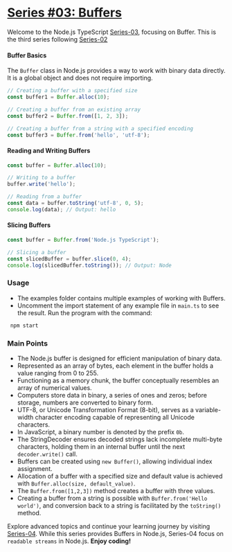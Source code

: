 # [Series #03: Buffers](https://github.com/muneer-ahmed-khan/typescript-node-series/tree/master/series-03)

Welcome to the Node.js TypeScript [Series-03](https://github.com/muneer-ahmed-khan/typescript-node-series/tree/master/series-03), focusing on Buffer. This is the third series following [Series-02](https://github.com/muneer-ahmed-khan/typescript-node-series/tree/master/series-02) 


#### Buffer Basics

The `Buffer` class in Node.js provides a way to work with binary data directly. It is a global object and does not require importing.

```typescript
// Creating a buffer with a specified size
const buffer1 = Buffer.alloc(10);

// Creating a buffer from an existing array
const buffer2 = Buffer.from([1, 2, 3]);

// Creating a buffer from a string with a specified encoding
const buffer3 = Buffer.from('hello', 'utf-8');
```

#### Reading and Writing Buffers
```typescript
const buffer = Buffer.alloc(10);

// Writing to a buffer
buffer.write('hello');

// Reading from a buffer
const data = buffer.toString('utf-8', 0, 5);
console.log(data); // Output: hello
```

#### Slicing Buffers
```typescript
const buffer = Buffer.from('Node.js TypeScript');

// Slicing a buffer
const slicedBuffer = buffer.slice(0, 4);
console.log(slicedBuffer.toString()); // Output: Node
```

### Usage

- The examples folder contains multiple examples of working with Buffers.
- Uncomment the import statement of any example file in ```main.ts``` to see the result.
Run the program with the command:
```bash
 npm start
 ```

### Main Points

- The Node.js buffer is designed for efficient manipulation of binary data.
- Represented as an array of bytes, each element in the buffer holds a value ranging from 0 to 255.
- Functioning as a memory chunk, the buffer conceptually resembles an array of numerical values.
- Computers store data in binary, a series of ones and zeros; before storage, numbers are converted to binary form.
- UTF-8, or Unicode Transformation Format (8-bit), serves as a variable-width character encoding capable of representing all Unicode characters.
- In JavaScript, a binary number is denoted by the prefix `0b`.
- The StringDecoder ensures decoded strings lack incomplete multi-byte characters, holding them in an internal buffer until the next `decoder.write()` call.
- Buffers can be created using `new Buffer()`, allowing individual index assignment.
- Allocation of a buffer with a specified size and default value is achieved with `Buffer.alloc(size, default_value)`.
- The `Buffer.from([1,2,3])` method creates a buffer with three values.
- Creating a buffer from a string is possible with `Buffer.from('Hello world')`, and conversion back to a string is facilitated by the `toString()` method.


Explore advanced topics and continue your learning journey by visiting [Series-04](https://github.com/muneer-ahmed-khan/typescript-node-series/tree/master/series-04). While this series provides Buffers in Node.js, Series-04 focus on ```readable streams``` in Node.js. **Enjoy coding!**


